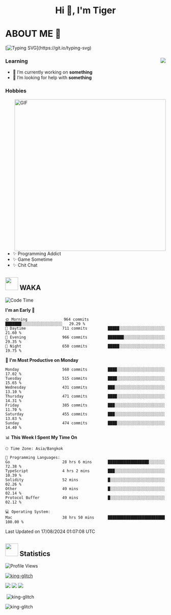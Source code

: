<h1 align="center">Hi 👋, I'm Tiger</h1>




# ABOUT ME 💬

[![Typing SVG](https://readme-typing-svg.herokuapp.com?color=22F771&vCenter=true&lines=A+perssionate+developer+from+nowhere.)](https://git.io/typing-svg)

<div>
 <img align="right" src="https://spotify-github-profile.vercel.app/api/view?uid=12129734423&cover_image=false&theme=default&bar_color=22d016&bar_color_cover=true" />
 <h3>Learning</h3>
 
 <ul>
  <li>🔭 I’m currently working on <b>something</b></li>
  <li>🤝 I’m looking for help with <b>something</b></li>
 </ul>
 
</div>
<div>
 <h3>Hobbies</h3>
 <img align="right" height="475px"  alt="GIF" src="https://i.pinimg.com/originals/1f/b7/db/1fb7dbee557e5ed509f7517da8a84d58.gif" />
 <ul>
  <li>✨ Programming Addict</li>
  <li>✨ Game Sometime</li>
  <li>✨ Chit Chat</li>
 </ul>
 
</div>



## <img height="40" src="https://raw.githubusercontent.com/innng/innng/master/assets/kyubey.gif"/> WAKA

<!--START_SECTION:waka-->
![Code Time](http://img.shields.io/badge/Code%20Time-2%2C190%20hrs%203%20mins-blue)

**I'm an Early 🐤** 

```text
🌞 Morning                964 commits         ███████░░░░░░░░░░░░░░░░░░   29.29 % 
🌆 Daytime                711 commits         █████░░░░░░░░░░░░░░░░░░░░   21.60 % 
🌃 Evening                966 commits         ███████░░░░░░░░░░░░░░░░░░   29.35 % 
🌙 Night                  650 commits         █████░░░░░░░░░░░░░░░░░░░░   19.75 % 
```
📅 **I'm Most Productive on Monday** 

```text
Monday                   560 commits         ████░░░░░░░░░░░░░░░░░░░░░   17.02 % 
Tuesday                  515 commits         ████░░░░░░░░░░░░░░░░░░░░░   15.65 % 
Wednesday                431 commits         ███░░░░░░░░░░░░░░░░░░░░░░   13.10 % 
Thursday                 471 commits         ████░░░░░░░░░░░░░░░░░░░░░   14.31 % 
Friday                   385 commits         ███░░░░░░░░░░░░░░░░░░░░░░   11.70 % 
Saturday                 455 commits         ███░░░░░░░░░░░░░░░░░░░░░░   13.83 % 
Sunday                   474 commits         ████░░░░░░░░░░░░░░░░░░░░░   14.40 % 
```


📊 **This Week I Spent My Time On** 

```text
🕑︎ Time Zone: Asia/Bangkok

💬 Programming Languages: 
Go                       28 hrs 6 mins       ██████████████████░░░░░░░   72.38 % 
TypeScript               4 hrs 2 mins        ███░░░░░░░░░░░░░░░░░░░░░░   10.39 % 
Solidity                 52 mins             █░░░░░░░░░░░░░░░░░░░░░░░░   02.26 % 
Other                    49 mins             █░░░░░░░░░░░░░░░░░░░░░░░░   02.14 % 
Protocol Buffer          49 mins             █░░░░░░░░░░░░░░░░░░░░░░░░   02.12 % 

💻 Operating System: 
Mac                      38 hrs 50 mins      █████████████████████████   100.00 % 
```


 Last Updated on 17/08/2024 01:07:08 UTC
<!--END_SECTION:waka-->
## <img height="40" src="https://raw.githubusercontent.com/innng/innng/master/assets/kyubey.gif"/> Statistics
![Profile Views](https://komarev.com/ghpvc/?username=king-glitch)  

<p align="left"> 
 <a href="https://github.com/ryo-ma/github-profile-trophy">
  <img src="https://github-profile-trophy.vercel.app/?username=king-glitch&theme=dracula" alt="king-glitch" />
 </a> </p>

![](https://github-profile-summary-cards.vercel.app/api/cards/profile-details?username=king-glitch&theme=dracula)
![](https://github-profile-summary-cards.vercel.app/api/cards/stats?username=king-glitch&theme=dracula) 
![](https://github-profile-summary-cards.vercel.app/api/cards/productive-time?username=king-glitch&theme=dracula)


<p>&nbsp;<img align="center" src="https://github-readme-stats.vercel.app/api?username=king-glitch&theme=dracula" alt="king-glitch" /></p>

<p><img align="center" src="https://github-readme-streak-stats.herokuapp.com/?user=king-glitch&theme=dracula" alt="king-glitch" /></p>
